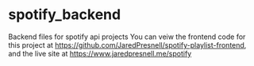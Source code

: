 # spotify_backend
Backend files for spotify api projects
You can veiw the frontend code for this project at https://github.com/JaredPresnell/spotify-playlist-frontend, and the live site at https://www.jaredpresnell.me/spotify
